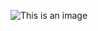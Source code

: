 ![This is an image](https://www.the-sun.com/wp-content/uploads/sites/6/2022/05/NINTCHDBPICT000719927033.jpg)